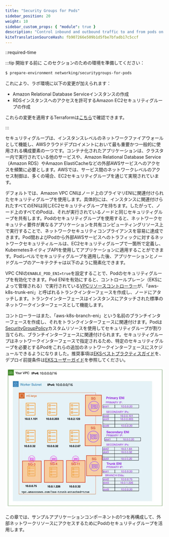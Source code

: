 ```yaml
---
title: "Security Groups for Pods"
sidebar_position: 20
weight: 10
sidebar_custom_props: { "module": true }
description: "Control inbound and outbound traffic to and from pods on Amazon Elastic Kubernetes Service with Amazon EC2 security groups."
kiteTranslationSourceHash: fb907266e509b1d5fbe7bfadb17c5ccf
---
```


::required-time

:::tip 開始する前に
このセクションのための環境を準備してください：

```bash timeout=900 wait=30
$ prepare-environment networking/securitygroups-for-pods
```

これにより、ラボ環境に以下の変更が加えられます：

- Amazon Relational Database Serviceインスタンスの作成
- RDSインスタンスへのアクセスを許可するAmazon EC2セキュリティグループの作成

これらの変更を適用するTerraformは[こちら](https://github.com/VAR::MANIFESTS_OWNER/VAR::MANIFESTS_REPOSITORY/tree/VAR::MANIFESTS_REF/manifests/modules/networking/securitygroups-for-pods/.workshop/terraform)で確認できます。

:::

セキュリティグループは、インスタンスレベルのネットワークファイアウォールとして機能し、AWSクラウドデプロイメントにおいて最も重要かつ一般的に使用される構成要素の一つです。コンテナ化されたアプリケーションは、クラスター内で実行されている他のサービスや、Amazon Relational Database Service（Amazon RDS）やAmazon ElastiCacheなどの外部AWSサービスへのアクセスを頻繁に必要とします。AWSでは、サービス間のネットワークレベルのアクセス制御は、多くの場合、EC2セキュリティグループを通じて実現されています。

デフォルトでは、Amazon VPC CNIはノード上のプライマリENIに関連付けられたセキュリティグループを使用します。具体的には、インスタンスに関連付けられたすべてのENIは同じEC2セキュリティグループを持ちます。したがって、ノード上のすべてのPodは、それが実行されているノードと同じセキュリティグループを共有します。Podのセキュリティグループを使用すると、ネットワークセキュリティ要件が異なるアプリケーションを共有コンピューティングリソース上で実行することで、ネットワークセキュリティコンプライアンスを容易に達成できます。Pod間およびPodから外部AWSサービスへのトラフィックに対するネットワークセキュリティルールは、EC2セキュリティグループで一箇所で定義し、KubernetesネイティブAPIを使用してアプリケーションに適用することができます。Podレベルでセキュリティグループを適用した後、アプリケーションとノードグループのアーキテクチャは以下のように簡素化できます。

VPC CNIの`ENABLE_POD_ENI=true`を設定することで、Podのセキュリティグループを有効化できます。Pod ENIを有効にすると、コントロールプレーン（EKSによって管理される）で実行されている[VPCリソースコントローラー](https://github.com/aws/amazon-vpc-resource-controller-k8s)が、「aws-k8s-trunk-eni」と呼ばれるトランクインターフェースを作成し、ノードにアタッチします。トランクインターフェースはインスタンスにアタッチされた標準のネットワークインターフェースとして機能します。

コントローラーはまた、「aws-k8s-branch-eni」という名前のブランチインターフェースを作成し、それをトランクインターフェースに関連付けます。Podは[SecurityGroupPolicy](https://github.com/aws/amazon-vpc-resource-controller-k8s/blob/master/config/crd/bases/vpcresources.k8s.aws_securitygrouppolicies.yaml)カスタムリソースを使用してセキュリティグループが割り当てられ、ブランチインターフェースに関連付けられます。セキュリティグループはネットワークインターフェースで指定されるため、特定のセキュリティグループを必要とするPodをこれらの追加のネットワークインターフェースにスケジュールできるようになりました。推奨事項は[EKSベストプラクティスガイド](https://aws.github.io/aws-eks-best-practices/networking/sgpp/)を、デプロイ前提条件は[EKSユーザーガイド](https://docs.aws.amazon.com/eks/latest/userguide/security-groups-for-pods.html)を参照してください。

![インサイト](./assets/overview.webp)

この章では、サンプルアプリケーションコンポーネントの1つを再構成して、外部ネットワークリソースにアクセスするためにPodのセキュリティグループを活用します。

